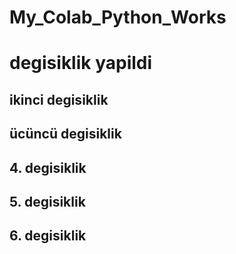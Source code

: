 # My_Colab_Python_Works
# degisiklik yapildi
## ikinci degisiklik
## ücüncü degisiklik
## 4. degisiklik
## 5. degisiklik
## 6. degisiklik